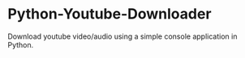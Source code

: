 # Python-Youtube-Downloader
Download youtube video/audio using a simple console application in Python.
